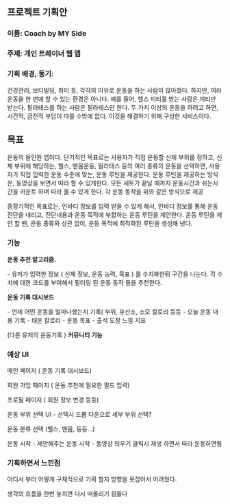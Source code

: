## 프로젝트 기획안

### 이름: Coach by MY Side

### 주제: 개인 트레이너 웹 앱

### 기획 배경, 동기:

건강관리, 보디빌딩, 취미 등, 각각의 이유로 운동을 하는 사람이 많아졌다. 하지만, 여러 운동을 한 번에 할 수 있는 환경은 아니다. 예를 들어, 헬스 피티를 받는 사람은 피티만 받는다. 필라테스를 하는 사람은 필라테스만 한다. 두 가지 이상의 운동을 하려고 하면, 시간적, 금전적 부담이 따를 수밖에 없다. 이것을 해결하기 위해 구상한 서비스이다.

## 목표

운동의 올인원 앱이다.
단기적인 목표로는 사용자가 직접 운동할 신체 부위를 정하고, 신체 부위에 해당하는, 헬스, 맨몸운동, 필라테스 등의 여러 종류의 운동을 선택하면, 사용자가 직접 입력한 운동 수준에 맞는, 운동 루틴을 제공한다.
운동 루틴을 제공하는 방식은, 동영상을 보면서 따라 할 수 있게한다. 모든 세트가 끝날 때까지 운동시간과 쉬는시간을 카운트 하며 따라 올 수 있게 한다.
각 운동 동작을 위와 같은 방식으로 제공

중장기적인 목표로는, 인바디 정보를 입력 받을 수 있게 해서, 인바디 정보를 통해 운동 진단을 내리고, 진단내용과 운동 목적에 부합하는 운동 루틴을 제안한다. 운동 루틴을 제안 할 땐, 운동 종류와 상관 없이, 운동 목적에 최적화된 루틴을 생성해 낸다.

### 기능

**운동 추천 알고리즘.**

\-   유저가 입력한 정보 ( 신체 정보, 운동 능력, 목표 ) 를 수치화한뒤 구간을 나눈다.
각 수치에 대한 코드를 부여해서 필터링 된 운동 동작 들을 추천한다.

**운동 기록 대시보드**

\- 언제 어떤 운동을 얼마나했는지 기록( 부위, 유산소, 소모 칼로리 등등
\- 오늘 운동 내용 기록
\- 태운 칼로리
\- 운동 목표
\- 출석 도장 느낌 지표

(다른 유저의 운동기록 ) **커뮤니티 기능**

### 예상 UI

메인 페이지 ( 운동 기록 대시보드)

회원 가입 페이지 ( 운동 추천에 필요한 필드 입력)

프로필 페이지 ( 회원 정보 변경 등둥)

운동 부위 선택 UI - 선택시 드롭 다운으로 세부 부위 선택?

운동 분류 선택 (헬스, 맨몸, 등등...)

운동 시작
\- 제안해주는 운동 시작
\- 동영상 띄우기 클릭시 재생 하면서 따라 운동하면됨



### 기획하면서 느낀점

어디서 부터 어떻게 구체적으로 기획 할지 방향을 못잡아서 어려웠다.

생각의 흐름을 한번 놓치면 다시 떠올리기 힘들다